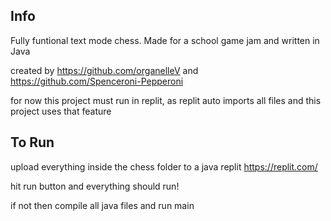 ## Info

Fully funtional text mode chess. Made for a school game jam
and written in Java

created by https://github.com/organelleV and https://github.com/Spenceroni-Pepperoni 

for now this project must run in replit, as replit auto imports all files and this project uses that feature

## To Run

upload everything inside the chess folder to a java replit https://replit.com/

hit run button and everything should run!

if not then compile all java files and run main
